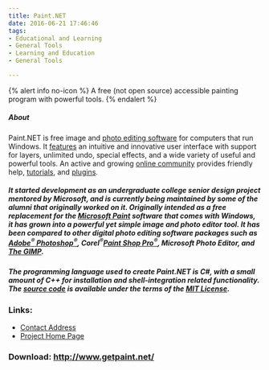 ```yaml
---
title: Paint.NET
date: 2016-06-21 17:46:46
tags: 
- Educational and Learning
- General Tools
- Learning and Education
- General Tools

---
```


{% alert info no-icon %}
A free (not open source) accessible painting program with powerful tools.
{% endalert %}

<!-- more -->

##### **About**  
Paint.NET is free image and <a _top="" class="" href="" id="" klink="" konalink0="" target="">photo editing software</a> for computers that run Windows. It <a href="">features</a> an intuitive and innovative user interface with support for layers, unlimited undo, special effects, and a wide variety of useful and powerful tools. An active and growing <a href="">online community</a> provides friendly help, <a href="">tutorials</a>, and <a href="">plugins</a>.

##### It started development as an undergraduate college senior design project mentored by Microsoft, and is currently being maintained by some of the alumni that originally worked on it. Originally intended as a free replacement for the <a _blank="" href="" target="">Microsoft Paint</a> software that comes with Windows, it has grown into a powerful yet simple image and photo editor tool. It has been compared to other digital photo editing software packages such as <a _blank="" href="" target="">Adobe<sup>®</sup> Photoshop<sup>®</sup></a>, Corel<sup>®</sup><a _blank="" href="" target="">Paint Shop Pro<sup>®</sup></a>, Microsoft Photo Editor, and <a _blank="" href="" target="">The GIMP</a>.

##### The programming language used to create Paint.NET is C#, with a small amount of C++ for installation and shell-integration related functionality. The <a href="">source code</a> is available under the terms of the <a _blank="" href="" target="">MIT License</a>. 

### Links:
- <a href="mailto:paint.net@hotmail.com">Contact Address</a>
- <a href="http://www.getpaint.net/">Project Home Page</a>

### Download: http://www.getpaint.net/ 